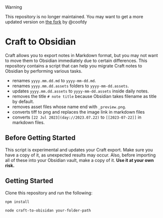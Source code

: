 > [!WARNING]
> This repository is no longer maintained.
> You may want to get a more updated version on [the fork](https://github.com/coofdy/craft-to-obsidian) by @coofdy


# Craft to Obsidian

Craft allows you to export notes in Markdown format, but you may not want to move them to Obsidian immediately due to certain differences. This repository contains a script that can help you migrate Craft notes to Obsidian by performing various tasks.

- renames `yyyy.mm.dd.md` to `yyyy-mm-dd.md`.
- renames `yyyy.mm.dd.assets` folders to `yyyy-mm-dd.assets`.
- updates `yyyy.mm.dd.assets` to `yyyy-mm-dd.assets` inside daily notes.
- removes the title `# note title` because Obsidian takes filename as title by default.
- removes asset files whose name end with `_preview.png`.
- converts tiff to png and replaces the image link in markdown files
- converts `[22 Jul 2023](day://2023.07.22)` to `[[2023-07-22]]` in markdown files.

## Before Getting Started

This script is experimental and updates your Craft export. Make sure you have a copy of it, as unexpected results may occur. Also, before importing all of these into your Obsidian vault, make a copy of it. **Use it at your own risk.**

## Getting Started

Clone this repository and run the following:

```sh
npm install

node craft-to-obisidan your-folder-path
```
